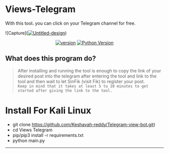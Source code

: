 # Views-Telegram
With this tool، you can click on your Telegram channel for free.

![Capture](<a href="https://ibb.co/608mW6jN"><img src="https://i.ibb.co/m50GcQfS/Untitled-design.png" alt="Untitled-design" border="0"></a>)
<br>
<p align='center'>
<a href="https://github.com/Tuhinshubhra/CMSeeK/releases/tag/v.1.1.3"><img src="https://img.shields.io/badge/Version-1.0.0-brightgreen.svg?style=style=flat-square" alt="version"></a>
<a href="https://github.com/ERO-HACK/WP-Ateck"><img src="https://img.shields.io/badge/python-3-orange.svg?style=style=flat-square" alt="Python Version"></a> 
</p>

## What does this program do?
> After installing and running the tool is enough to copy the link of your desired post into the telegram after entering the tool and link to the tool and then wait to let SinFik (visit Fik) to register your post. <br>
> `Keep in mind that it takes at least 5 to 10 minutes to get started after giving the link to the tool.`

# Install For Kali Linux
- git clone https://github.com/Keshavah-reddy/Telegram-view-bot.git)
- cd Views Telegram
- pip/pip3 install -r requirements.txt
- python main.py
-----------------------------------------------------------

